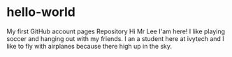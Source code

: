 # hello-world
My first GitHub account pages Repository
Hi Mr Lee
I'am here! I like playing soccer and hanging out with my friends.
I an a student here at ivytech and I like to fly with airplanes because there high up in the sky.
